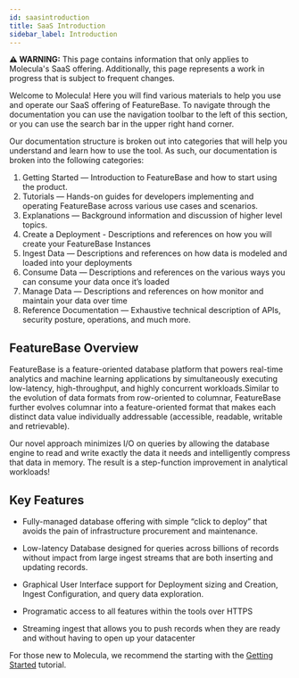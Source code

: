 ```yaml
---
id: saasintroduction
title: SaaS Introduction
sidebar_label: Introduction
---
```


 **⚠ WARNING:** This page contains information that only applies to Molecula's SaaS offering. Additionally, this page represents a work in progress that is subject to frequent changes. 

Welcome to Molecula! Here you will find various materials to help you use and operate our SaaS offering of FeatureBase. To navigate through the documentation you can use the navigation toolbar to the left of this section, or you can use the search bar in the upper right hand corner.

Our documentation structure is broken out into categories that will help you understand and learn how to use the tool. As such, our documentation is broken into the following categories:

1. Getting Started — Introduction to FeatureBase and how to start using the product.
2. Tutorials — Hands-on guides for developers implementing and operating FeatureBase across various use cases and scenarios.
3. Explanations — Background information and discussion of higher level topics.
4. Create a Deployment - Descriptions and references on how you will create your FeatureBase Instances
5. Ingest Data — Descriptions and references on how data is modeled and loaded into your deployments
6. Consume Data — Descriptions and references on the various ways you can consume your data once it’s loaded
7. Manage Data — Descriptions and references on how monitor and maintain your data over time
8. Reference Documentation — Exhaustive technical description of APIs, security posture, operations, and much more.

## FeatureBase Overview

FeatureBase is a feature-oriented database platform that powers real-time analytics and machine learning applications by simultaneously executing low-latency, high-throughput, and highly concurrent workloads.Similar to the evolution of data formats from row-oriented to columnar, FeatureBase further evolves columnar into a feature-oriented format that makes each distinct data value individually addressable (accessible, readable, writable and retrievable). 

Our novel approach minimizes I/O on queries by allowing the database engine to read and write exactly the data it needs and intelligently compress that data in memory. The result is a step-function improvement in analytical workloads!

## Key Features

- Fully-managed database offering with simple “click to deploy” that avoids the pain of infrastructure procurement and maintenance.

- Low-latency Database designed for queries across billions of records without impact from large ingest streams that are both inserting and updating records.

- Graphical User Interface support for Deployment sizing and Creation, Ingest Configuration, and query data exploration.

- Programatic access to all features within the tools over HTTPS

- Streaming ingest that allows you to push records when they are ready and without having to open up your datacenter

For those new to Molecula, we recommend the starting with the [Getting Started](/saas/saas-tutorials/saasquickstart) tutorial.


